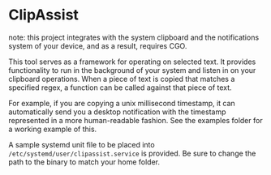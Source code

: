 # ClipAssist

note: this project integrates with the system clipboard and the notifications
system of your device, and as a result, requires CGO.

This tool serves as a framework for operating on selected text.
It provides functionality to run in the background of your system and listen in
on your clipboard operations.
When a piece of text is copied that matches a specified regex, a function can be
called against that piece of text.

For example, if you are copying a unix millisecond timestamp, it can
automatically send you a desktop notification with the timestamp represented in
a more human-readable fashion.
See the examples folder for a working example of this.

A sample systemd unit file to be placed into `/etc/systemd/user/clipassist.service`
is provided.
Be sure to change the path to the binary to match your home folder.
